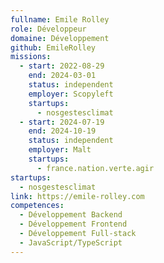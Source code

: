 ```yaml
---
fullname: Emile Rolley
role: Développeur
domaine: Développement
github: EmileRolley
missions:
  - start: 2022-08-29
    end: 2024-03-01
    status: independent
    employer: Scopyleft
    startups:
      - nosgestesclimat
  - start: 2024-07-19
    end: 2024-10-19
    status: independent
    employer: Malt
    startups:
      - france.nation.verte.agir
startups:
  - nosgestesclimat
link: https://emile-rolley.com
competences:
  - Développement Backend
  - Développement Frontend
  - Développement Full-stack
  - JavaScript/TypeScript
---
```

